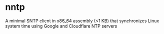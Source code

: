 # nntp
A minimal SNTP client in x86_64 assembly (&lt;1 KB) that synchronizes Linux system time using Google and Cloudflare NTP servers
